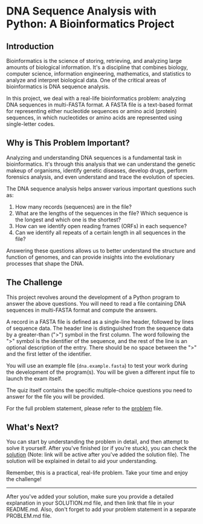# DNA Sequence Analysis with Python: A Bioinformatics Project

## Introduction

Bioinformatics is the science of storing, retrieving, and analyzing large amounts of biological information. It's a discipline that combines biology, computer science, information engineering, mathematics, and statistics to analyze and interpret biological data. One of the critical areas of bioinformatics is DNA sequence analysis.

In this project, we deal with a real-life bioinformatics problem: analyzing DNA sequences in multi-FASTA format. A FASTA file is a text-based format for representing either nucleotide sequences or amino acid (protein) sequences, in which nucleotides or amino acids are represented using single-letter codes.

## Why is This Problem Important?

Analyzing and understanding DNA sequences is a fundamental task in bioinformatics. It's through this analysis that we can understand the genetic makeup of organisms, identify genetic diseases, develop drugs, perform forensics analysis, and even understand and trace the evolution of species.

The DNA sequence analysis helps answer various important questions such as:

1. How many records (sequences) are in the file?
2. What are the lengths of the sequences in the file? Which sequence is the longest and which one is the shortest?
3. How can we identify open reading frames (ORFs) in each sequence?
4. Can we identify all repeats of a certain length in all sequences in the file?

Answering these questions allows us to better understand the structure and function of genomes, and can provide insights into the evolutionary processes that shape the DNA.

## The Challenge

This project revolves around the development of a Python program to answer the above questions. You will need to read a file containing DNA sequences in multi-FASTA format and compute the answers.

A record in a FASTA file is defined as a single-line header, followed by lines of sequence data. The header line is distinguished from the sequence data by a greater-than (">") symbol in the first column. The word following the ">" symbol is the identifier of the sequence, and the rest of the line is an optional description of the entry. There should be no space between the ">" and the first letter of the identifier.

You will use an example file (`dna.example.fasta`) to test your work during the development of the program(s). You will be given a different input file to launch the exam itself.

The quiz itself contains the specific multiple-choice questions you need to answer for the file you will be provided.

For the full problem statement, please refer to the [problem](./PROBLEM.md) file.

## What's Next?

You can start by understanding the problem in detail, and then attempt to solve it yourself. After you've finished (or if you're stuck), you can check the [solution](./SOLUTION.md) (Note: link will be active after you've added the solution file). The solution will be explained in detail to aid your understanding.

Remember, this is a practical, real-life problem. Take your time and enjoy the challenge!

---

After you've added your solution, make sure you provide a detailed explanation in your SOLUTION.md file, and then link that file in your README.md. Also, don't forget to add your problem statement in a separate PROBLEM.md file.
